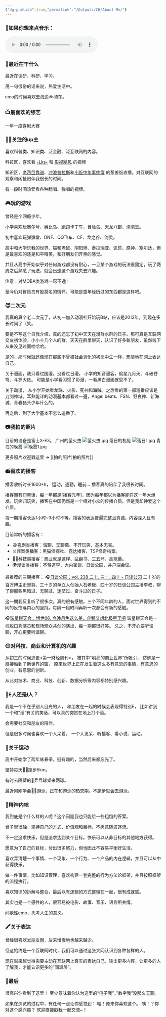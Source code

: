 ```yaml
---
{"dg-publish":true,"permalink":"/Outputs/CH/About Me/"}
---
```


### 🎵如果你想来点音乐：
<audio controls loop autoplay> <source src="/img/user/Others/Assets/nan_jing.mp3" type="audio/mpeg"> Your browser does not support the audio element. </audio>
### 🤔最近在干什么
最近在读研、科研、学习。

用一句很俗的话来说，热爱生活中。

emo的时候喜欢去海边🚲骑车。
### 📺最喜欢的综艺
一年一度喜剧大赛
### 🧙‍♂️关注的up主
喜欢科普类、知识类、泛金融、泛互联网的内容。

科技区，喜欢看 [-Lks-](https://space.bilibili.com/125526) 和 [影视飓风](https://space.bilibili.com/946974) 的视频

知识区，[老蒋巨靠谱](https://space.bilibili.com/119801456)、[冲浪普拉斯](https://space.bilibili.com/290548469?spm_id_from=333.337.0.0)和[小饭中年事件簿](https://space.bilibili.com/145149047) 的葱姜饭直播，对互联网的观察和闲扯陪伴我很长的时间。

有一段时间热爱看各种翻唱、弹唱的视频。
### 🎮玩的游戏
曾经是个网瘾少年。

小学喜欢玩赛尔号、奥比岛、跑跑卡丁车、冒险岛、天龙八部、泡泡堂。

初中喜欢玩弹弹堂、DNF、QQ飞车、CF、龙之谷、剑灵。

高中和大学玩我的世界、猫和老鼠、阴阳师、泰拉瑞亚、饥荒、原神、塞尔达，但是最喜欢的还是和平精英，和好朋友们开黑的感觉。

并且从高中开始似乎对任何游戏都没有耐心，一旦某个游戏的玩法很固定，玩了两周之后熟悉了玩法，就会迅速这个游戏失去兴趣。

注意：对MOBA类游戏一窍不通！

至今仍对冒险岛有股莫名的情怀，可能是童年经历过的东西都是这样吧。
### 😈二次元
我真的算个老二次元了，从初一加入动漫社开始玩B站，应该是2012年，到现在多长时间了（笑。

要是不写这个自我介绍，真的还忘了初中天天在漫群水群的日子。那可真是互联网交友初体验，小小十几个人的群，天天在群里聊天，认识了好多新朋友，虽然线下从来没见过面哈哈哈。

是的，那时候就还像现在那些不曾被社会驯化的初高中生一样，热情地在网上表达自己。

关于漫画，我只看过国漫，没看过日漫。
小学的知音漫客，偷星九月天、斗破苍穹、斗罗大陆。
可能是小学看习惯了彩漫，一看黑白漫画就受不了。

关于动漫，
从小学开始看龙珠、火影、死神和海贼。之后看的第一部短番应该是刀剑神域。耳熟能详的动漫基本都看过一遍，Angel beats、FSN、野良神、新海诚、青春猪头少年什么的。

再之后，到了大学基本不怎么追番了。
### 📷我拍的照片
目前的设备是富士X-E3。
广州的萤火虫
![萤火虫.jpg](/img/user/Others/Assets/%E8%90%A4%E7%81%AB%E8%99%AB.jpg)
落日的机舱
![落日1.jpg](/img/user/Others/Assets/%E8%90%BD%E6%97%A51.jpg)
青岛的晚霞
![晚霞1.jpg](/img/user/Others/Assets/%E6%99%9A%E9%9C%9E1.jpg)

更多照片欢迎戳这里 -> [[拍的照片\|拍的照片]]
### 📻喜欢的播客
播客收听时长1600+h，
运动，通勤，睡前... 播客真的陪伴了我很长时间。

播客圈有句黑话，每一年都是[播客元年]，因为每年都以为播客能在这一年大爆发。玩笑归玩笑，播客在中国仍然是一个相对小众的传播介质。但是我却钟爱这个介质。

每一期播客长达1小时~3小时不等。播客的表达普遍完整且真诚，内容深入且有趣。

目前常听的播客有：
- 😆喜剧类播客：谐聊、无聊斋、不开玩笑、基本无害。
- ☠️罪案类播客：黑猫侦探社、霓达播客、TSP怪奇档案。
- 👩‍🚀科技类播客：商业就是这样、乱翻书、三五环、高能量。
- 🌍漫谈类播客：不蒋道李、大内密谈、日谈公园、井户端会议。

最推荐的三期播客：
🎧[日谈公园：vol. 238 二十, 三十, 四十 - 日谈公园](https://www.xiaoyuzhoufm.com/episode/5e280faa418a84a0461f9e4a)
二十岁的百万博主史里芬、三十岁的单立人创始人石老板、四十岁的日谈公园主播李叔，聊了聊那些黑暗过、无聊过、迷茫过、奋斗过的日子。

这一期我反复听了很多次，真的很有感触。三个不同年龄的人，面对世界得到的不同的反馈与内心的坚持。每隔一段时间再听一次都会有新的感触。

🎧[谐星聊天会：博世08. 今晚月色这么美，企鹅又想北极熊了吧](https://www.xiaoyuzhoufm.com/episode/62f3822c03da6b049bdc0700)
谐星聊天会是一档脱口秀演员和现场观众共创的演出，每一期都很好笑。
总之，不开心要听谐聊，开心更要听谐聊。
### 😊对科技、商业和计算机的兴趣
从初三的时候追更<第一财经周刊>，
被其中”明亮的商业世界“所吸引，
仿佛是一扇接触到了新世界的窗，
原来世界上正在发生着这么多有意思的事情，有意思的创业，有意思的创新。

从此对技术、商业、科技、创新、数据分析等内容都特别感兴趣。
### 🤗E人还是I人？
我是一个不在乎别人目光的人，
和朋友在一起的时候会表现得特别E，
比如讲到一个和”滚“有关的笑话，可以真的突然在地上打个滚。

会需要社交和朋友的陪伴，

但是很多时候也喜欢一个人呆着，
一个人发呆、听播客、看小说、运动。
### 🦕关于运动
高中开始学了两年咏春拳，挺有趣的，当然后来都忘光了。

坚持每天🏃‍♂️跑步5km。

有时去隔壁的🏓乒乓球桌来两球。

最近刚刚学会🏊‍♂️游泳，正在和游泳的热恋期。不跑步就会去游泳。
### 👻精神内核
我到底是个什么样的人呢？这个问题我也只能给一些粗糙的答案。

骨子里很轴，坚持自己的方式、价值观和目标，不愿意随波逐流。

不一定追求快乐，但是追求达到某个目标。快乐可以从非目标的其他地方获得。

愿意为了自己的目标，付出很多努力，但也因此不容易平衡好生活。

喜欢弄清楚一个事情、一个现象、一个行为、一个产品的内在逻辑，并且可以从中获得快乐。

做一件事情，比如知识管理，喜欢构建一套完整的行为方法论框架，并且按照框架的流程执行。

喜欢知识的拆解与整合，最后以有逻辑的方式整理在一起，很有成就感。

其实也是一个感性的人，很容易被电影、故事、音乐、语言所共情。

间歇性emo，思考人生的意义。
### 🖍️关于表达
曾经很喜欢发朋友圈，后来慢慢地也越来越少。

但这始终是一个互联网时代，我们可以通过这张大网认识到各种各样的人。

现在越来越觉得需要主动在互联网上真实的表达自己，输出更多内容，让更多的人了解我，才能认识更多的”同温层”。

### 🌚最后
很高兴你看到了这里！
至少意味着你认为这里的“电子我”，”数字我“没那么无聊。

如果在浏览的过程中，有任何一点让你感觉到：
哇！原来你喜欢这个。
咦！？你对这个感兴趣？
欢迎直接戳我一起交流~！

